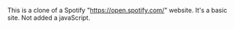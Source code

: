 This is a clone of a Spotify "https://open.spotify.com/" website. It's a basic site. Not added a javaScript.
